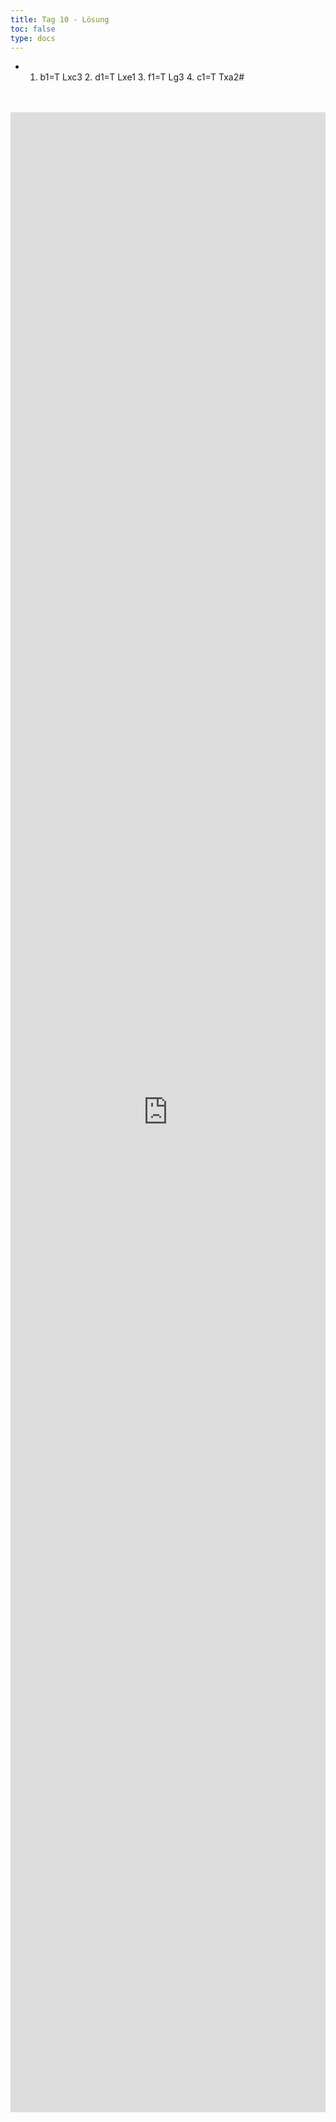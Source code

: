 ```yaml
---
title: Tag 10 - Lösung 
toc: false
type: docs
---
```



- 1. b1=T Lxc3 2. d1=T Lxe1 3. f1=T Lg3 4. c1=T Txa2#


<br>
<br>
<iframe 
    style="width: 100%; height: 80vh;" 
    src="https://lichess.org/study/PrONOirR/YrGfqjDA" 
    frameborder="0">
</iframe>
